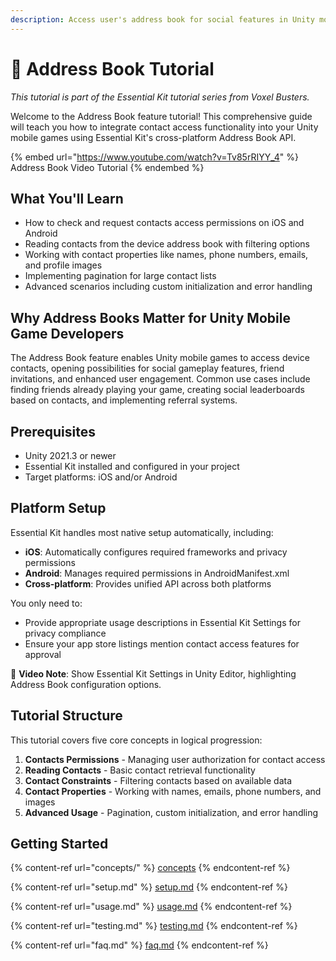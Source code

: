 ```yaml
---
description: Access user's address book for social features in Unity mobile games
---
```


# 📒 Address Book Tutorial

*This tutorial is part of the Essential Kit tutorial series from Voxel Busters.*

Welcome to the Address Book feature tutorial! This comprehensive guide will teach you how to integrate contact access functionality into your Unity mobile games using Essential Kit's cross-platform Address Book API.

{% embed url="https://www.youtube.com/watch?v=Tv85rRIYY_4" %}
Address Book Video Tutorial
{% endembed %}

## What You'll Learn

- How to check and request contacts access permissions on iOS and Android
- Reading contacts from the device address book with filtering options
- Working with contact properties like names, phone numbers, emails, and profile images
- Implementing pagination for large contact lists
- Advanced scenarios including custom initialization and error handling

## Why Address Books Matter for Unity Mobile Game Developers

The Address Book feature enables Unity mobile games to access device contacts, opening possibilities for social gameplay features, friend invitations, and enhanced user engagement. Common use cases include finding friends already playing your game, creating social leaderboards based on contacts, and implementing referral systems.

## Prerequisites

- Unity 2021.3 or newer
- Essential Kit installed and configured in your project
- Target platforms: iOS and/or Android

## Platform Setup

Essential Kit handles most native setup automatically, including:
- **iOS**: Automatically configures required frameworks and privacy permissions
- **Android**: Manages required permissions in AndroidManifest.xml
- **Cross-platform**: Provides unified API across both platforms

You only need to:
- Provide appropriate usage descriptions in Essential Kit Settings for privacy compliance
- Ensure your app store listings mention contact access features for approval

📌 **Video Note**: Show Essential Kit Settings in Unity Editor, highlighting Address Book configuration options.

## Tutorial Structure

This tutorial covers five core concepts in logical progression:

1. **Contacts Permissions** - Managing user authorization for contact access
2. **Reading Contacts** - Basic contact retrieval functionality  
3. **Contact Constraints** - Filtering contacts based on available data
4. **Contact Properties** - Working with names, emails, phone numbers, and images
5. **Advanced Usage** - Pagination, custom initialization, and error handling

## Getting Started

{% content-ref url="concepts/" %}
[concepts](concepts/)
{% endcontent-ref %}

{% content-ref url="setup.md" %}
[setup.md](setup.md)
{% endcontent-ref %}

{% content-ref url="usage.md" %}
[usage.md](usage.md)
{% endcontent-ref %}

{% content-ref url="testing.md" %}
[testing.md](testing.md)
{% endcontent-ref %}

{% content-ref url="faq.md" %}
[faq.md](faq.md)
{% endcontent-ref %}
